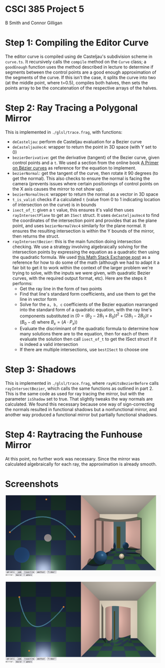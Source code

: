 # CSCI 385 Project 5
B Smith and Connor Gilligan

# Step 1: Compiling the Editor Curve

The editor curve is compiled using de Casteljau's subdivision scheme in `curve.ts`. It recursively calls the `compile` method on the `Curve` class; a `goodEnough` function uses the method described in lecture to determine if segments between the control points are a good enough approximation of the segments of the curve. If this isn't the case, it splits the curve into two (at the middle point, where t=0.5), compiles both halves, then sets the points array to be the concatenation of the respective arrays of the halves.

# Step 2: Ray Tracing a Polygonal Mirror

This is implemented in `./glsl/trace.frag`, with functions:

- `deCasteljau`: perform de Casteljau evaluation for a Bezier curve
- `deCasteljauVec4`: wrapper to return the point in 3D space (with Y set to 0)
- `bezierDerivative`: get the derivative (tangent) of the Bezier curve, given control points and a `t`. We used a section from the online book [A Primer on Bézier curves](https://pomax.github.io/bezierinfo/#pointvectors) as reference for the equation to implement.
- `bezierNormal`: get the tangent of the curve, then rotate it 90 degrees (to get the normal). This also checks to ensure the normal is facing the camera (prevents issues where certain positionings of control points on the X axis causes the mirror to not show up).
- `bezierNormalVec4`: wrapper to return the normal as a vector in 3D space
- `t_is_valid`: checks if a calculated `t` (value from 0 to 1 indicating location of intersection on the curve) is in bounds
- `isect_of_t`: given a `t` value, this ensures it's valid then uses `rayIntersectPlane` to get an `ISect` struct. It uses `deCasteljauVec4` to find the coordinates of the intersection point and provides that as the plane point, and uses `bezierNormalVec4` similarly for the plane normal. It ensures the resulting intersection is within the Y bounds of the mirror, then returns the struct.
- `rayIntersectBezier`: this is the main function doing intersection checking. We use a strategy involving algebraically solving for the intersection points by expressing the equation as a quadratic then using the quadratic formula. We used [this Math Stack Exchange post](https://math.stackexchange.com/a/2350431) as a reference for how to do some of the math (although we had to adapt it a fair bit to get it to work within the context of the larger problem we're trying to solve, with the inputs we were given, with quadratic Bezier curves, with the required output format, etc). Here are the steps it performs:
  - Get the ray line in the form of two points
  - Find that line's standard form coefficients, and use them to get the line in vector form
  - Solve for the `a, b, c` coefficients of the Bezier equation rearranged into   the standard form of a quadratic equation, with the ray line's components substituted in ($0=(B_{2}-2B_{1}+B_{0})t^{2}+(2B_{1}-2B_{0})t+(B_{0}-d)$ where $B_{x}=(A\cdot P_{x})$)
  - Evaluate the discriminant of the quadratic formula to determine how many solutions there are to the equation, then for each of them evaluate the solution then call `isect_of_t` to get the ISect struct if it is indeed a valid intersection
  - If there are multiple intersections, use `bestISect` to choose one

# Step 3: Shadows

This is implemented in `./glsl/trace.frag`, where `rayHitsBezierBefore` calls
`rayIntersectBezier`, which calls the same functions as outlined in part 2.
This is the same code as used for ray tracing the mirror,
but with the parameter `isShadow` set to true. That slightly tweaks the
way normals are calculated. We found this necessary because one way of
sign-correcting the normals resulted in functional shadows but a nonfunctional
mirror, and another way produced a functional mirror but partially functional
shadows.

# Step 4: Raytracing the Funhouse Mirror
At this point, no further work was necessary. Since the mirror was calculated algebraically for each ray, the approximation is already smooth.

# Screenshots

![img1.png](img1.png)

![img2.png](img2.png)
